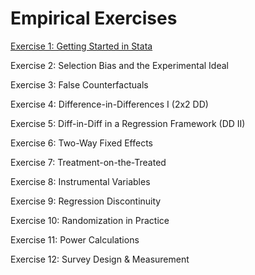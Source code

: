 # Empirical Exercises  

[Exercise 1:  Getting Started in Stata](E1-intro.html)  

Exercise 2: Selection Bias and the Experimental Ideal  

Exercise 3: False Counterfactuals  

Exercise 4: Difference-in-Differences I (2x2 DD)   

Exercise 5: Diff-in-Diff in a Regression Framework (DD II)  

Exercise 6: Two-Way Fixed Effects   

Exercise 7: Treatment-on-the-Treated  

Exercise 8:  Instrumental Variables  

Exercise 9:  Regression Discontinuity  

Exercise 10:  Randomization in Practice  

Exercise 11:  Power Calculations  

Exercise 12:  Survey Design & Measurement  


